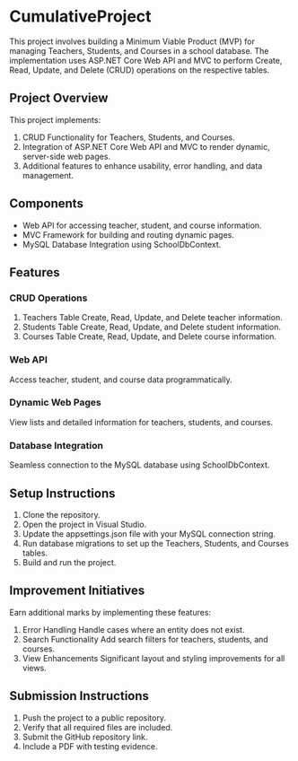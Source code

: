 # CumulativeProject
This project involves building a Minimum Viable Product (MVP) for managing Teachers, Students, and Courses in a school database. The implementation uses ASP.NET Core Web API and MVC to perform Create, Read, Update, and Delete (CRUD) operations on the respective tables.
## Project Overview
This project implements:
1. CRUD Functionality for Teachers, Students, and Courses.
2. Integration of ASP.NET Core Web API and MVC to render dynamic, server-side web pages.
3. Additional features to enhance usability, error handling, and data management.
## Components
 - Web API for accessing teacher, student, and course information.
 - MVC Framework for building and routing dynamic pages.
 - MySQL Database Integration using SchoolDbContext.
## Features
### CRUD Operations
1. Teachers Table
   Create, Read, Update, and Delete teacher information.
2. Students Table
   Create, Read, Update, and Delete student information.
3. Courses Table
   Create, Read, Update, and Delete course information.
### Web API
Access teacher, student, and course data programmatically.
### Dynamic Web Pages
View lists and detailed information for teachers, students, and courses.
### Database Integration
Seamless connection to the MySQL database using SchoolDbContext.
## Setup Instructions
1. Clone the repository.
2. Open the project in Visual Studio.
3. Update the appsettings.json file with your MySQL connection string.
4. Run database migrations to set up the Teachers, Students, and Courses tables.
5. Build and run the project.
## Improvement Initiatives
Earn additional marks by implementing these features:
1. Error Handling
Handle cases where an entity does not exist.
2. Search Functionality
Add search filters for teachers, students, and courses.
3. View Enhancements
Significant layout and styling improvements for all views.
## Submission Instructions
1. Push the project to a public repository.
2. Verify that all required files are included.
3. Submit the GitHub repository link.
4. Include a PDF with testing evidence.


